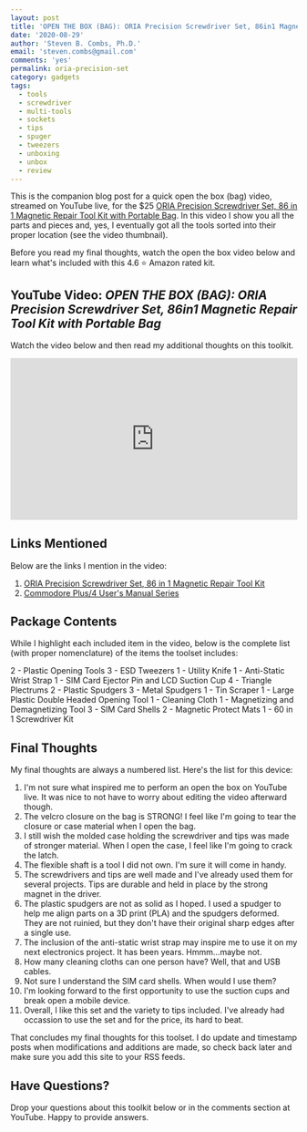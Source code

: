 ```yaml
---
layout: post
title: 'OPEN THE BOX (BAG): ORIA Precision Screwdriver Set, 86in1 Magnetic Repair Tool Kit with Portable Bag'
date: '2020-08-29'
author: 'Steven B. Combs, Ph.D.'
email: 'steven.combs@gmail.com'
comments: 'yes'
permalink: oria-precision-set
category: gadgets
tags:
  - tools
  - screwdriver
  - multi-tools
  - sockets
  - tips
  - spuger
  - tweezers
  - unboxing
  - unbox
  - review
---
```


This is the companion blog post for a quick open the box (bag) video, streamed on YouTube live, for the $25 [ORIA Precision Screwdriver Set, 86 in 1 Magnetic Repair Tool Kit with Portable Bag](https://amzn.to/3loTyBw). In this video I show you all the parts and pieces and, yes, I eventually got all the tools sorted into their proper location (see the video thumbnail).

Before you read my final thoughts, watch the open the box video below and learn what's included with this 4.6 ⭐ Amazon rated kit.

## YouTube Video: _OPEN THE BOX (BAG): ORIA Precision Screwdriver Set, 86in1 Magnetic Repair Tool Kit with Portable Bag_

Watch the video below and then read my additional thoughts on this toolkit.

<div style="position:relative;padding-top:56.25%;"><p><iframe src="https://www.youtube.com/embed/6p10i_OYmPY" frameborder="0" allowfullscreen="true" mozallowfullscreen="true" webkitallowfullscreen="true" style="position:absolute;top:0;left:0;width:100%;height:100%;"></iframe></p></div>


## Links Mentioned

Below are the links I mention in the video:

1. [ORIA Precision Screwdriver Set, 86 in 1 Magnetic Repair Tool Kit](https://amzn.to/3loTyBw)
2. [Commodore Plus/4 User's Manual Series](https://www.stevencombs.com/plus4)

## Package Contents

While I highlight each included item in the video, below is the complete list (with proper nomenclature) of the items the toolset includes:

2 - Plastic Opening Tools
3 - ESD Tweezers
1 - Utility Knife
1 - Anti-Static Wrist Strap
1 - SIM Card Ejector Pin and LCD Suction Cup
4 - Triangle Plectrums
2 - Plastic Spudgers
3 - Metal Spudgers
1 - Tin Scraper
1 - Large Plastic Double Headed Opening Tool
1 - Cleaning Cloth
1 - Magnetizing and Demagnetizing Tool
3 - SIM Card Shells
2 - Magnetic Protect Mats
1 - 60 in 1 Screwdriver Kit

## Final Thoughts

My final thoughts are always a numbered list. Here's the list for this device:

1. I'm not sure what inspired me to perform an open the box on YouTube live. It was nice to not have to worry about editing the video afterward though.
1. The velcro closure on the bag is STRONG! I feel like I'm going to tear the closure or case material when I open the bag.
2. I still wish the molded case holding the screwdriver and tips was made of stronger material. When I open the case, I feel like I'm going to crack the latch.
3. The flexible shaft is a tool I did not own. I'm sure it will come in handy.
3. The screwdrivers and tips are well made and I've already used them for several projects. Tips are durable and held in place by the strong magnet in the driver.
4. The plastic spudgers are not as solid as I hoped. I used a spudger to help me align parts on a 3D print (PLA) and the spudgers deformed. They are not ruinied, but they don't have their original sharp edges after a single use.
5. The inclusion of the anti-static wrist strap may inspire me to use it on my next electronics project. It has been years. Hmmm...maybe not.
6. How many cleaning cloths can one person have? Well, that and USB cables.
7. Not sure I understand the SIM card shells. When would I use them?
8. I'm looking forward to the first opportunity to use the suction cups and break open a mobile device.
8. Overall, I like this set and the variety to tips included. I've already had occassion to use the set and for the price, its hard to beat.

That concludes my final thoughts for this toolset. I do update and timestamp posts when modifications and additions are made, so check back later and make sure you add this site to your RSS feeds.

## Have Questions?

Drop your questions about this toolkit below or in the comments section at YouTube. Happy to provide answers.
